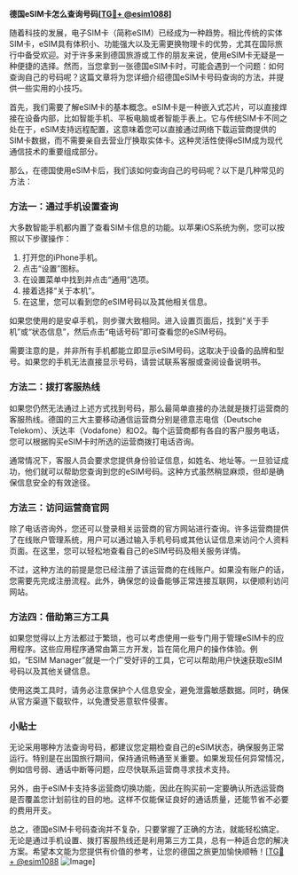 **德国eSIM卡怎么查询号码[[TG💪+ @esim1088](https://t.me/s/esim1088)]**

随着科技的发展，电子SIM卡（简称eSIM）已经成为一种趋势。相比传统的实体SIM卡，eSIM具有体积小、功能强大以及无需更换物理卡的优势，尤其在国际旅行中备受欢迎。对于许多来到德国旅游或工作的朋友来说，使用eSIM卡无疑是一种便捷的选择。然而，当您拿到一张德国eSIM卡时，可能会遇到一个问题：如何查询自己的号码呢？这篇文章将为您详细介绍德国eSIM卡号码查询的方法，并提供一些实用的小技巧。

首先，我们需要了解eSIM卡的基本概念。eSIM卡是一种嵌入式芯片，可以直接焊接在设备内部，比如智能手机、平板电脑或者智能手表上。它与传统SIM卡不同之处在于，eSIM支持远程配置，这意味着您可以直接通过网络下载运营商提供的SIM卡数据，而不需要亲自去营业厅换取实体卡。这种灵活性使得eSIM成为现代通信技术的重要组成部分。

那么，在德国使用eSIM卡后，我们该如何查询自己的号码呢？以下是几种常见的方法：

### 方法一：通过手机设置查询

大多数智能手机都内置了查看SIM卡信息的功能。以苹果iOS系统为例，您可以按照以下步骤操作：

1. 打开您的iPhone手机。
2. 点击“设置”图标。
3. 在设置菜单中找到并点击“通用”选项。
4. 接着选择“关于本机”。
5. 在这里，您可以看到您的eSIM号码以及其他相关信息。

如果您使用的是安卓手机，则步骤大致相同。进入设置页面后，找到“关于手机”或“状态信息”，然后点击“电话号码”即可查看您的eSIM号码。

需要注意的是，并非所有手机都能立即显示eSIM号码，这取决于设备的品牌和型号。如果您的手机无法直接显示号码，请尝试联系客服或查阅设备说明书。

### 方法二：拨打客服热线

如果您仍然无法通过上述方式找到号码，那么最简单直接的办法就是拨打运营商的客服热线。德国的三大主要移动通信运营商分别是德意志电信（Deutsche Telekom）、沃达丰（Vodafone）和O2。每个运营商都有各自的客户服务电话，您可以根据购买eSIM卡时所选的运营商拨打电话咨询。

通常情况下，客服人员会要求您提供身份验证信息，如姓名、地址等。一旦验证成功，他们就可以帮助您查询到您的eSIM号码。这种方式虽然稍显麻烦，但却是确保信息安全的有效途径。

### 方法三：访问运营商官网

除了电话咨询外，您还可以登录相关运营商的官方网站进行查询。许多运营商提供了在线账户管理系统，用户可以通过输入手机号码或其他认证信息来访问个人资料页面。在这里，您可以轻松地查看自己的eSIM号码及相关服务详情。

不过，这种方法的前提是您已经注册了该运营商的在线账户。如果没有账户的话，您需要先完成注册流程。此外，确保您的设备能够正常连接互联网，以便顺利访问网站。

### 方法四：借助第三方工具

如果您觉得以上方法都过于繁琐，也可以考虑使用一些专门用于管理eSIM卡的应用程序。这些应用程序通常由第三方开发，旨在简化用户的操作体验。例如，“ESIM Manager”就是一个广受好评的工具，它可以帮助用户快速获取eSIM号码以及其他关键信息。

使用这类工具时，请务必注意保护个人信息安全，避免泄露敏感数据。同时，确保从官方渠道下载软件，以免遭受恶意软件侵害。

### 小贴士

无论采用哪种方法查询号码，都建议您定期检查自己的eSIM状态，确保服务正常运行。特别是在出国旅行期间，保持通讯畅通至关重要。如果发现任何异常情况，例如信号弱、通话中断等问题，应尽快联系运营商寻求技术支持。

另外，由于eSIM卡支持多运营商切换功能，因此在购买前一定要确认所选运营商是否覆盖您计划前往的目的地。这样不仅能保证良好的通话质量，还能节省不必要的费用开支。

总之，德国eSIM卡号码查询并不复杂，只要掌握了正确的方法，就能轻松搞定。无论是通过手机设置、拨打客服热线还是利用第三方工具，总有一种适合您的解决方案。希望本文能为您提供有价值的参考，让您的德国之旅更加愉快顺畅！[[TG💪+ @esim1088](https://t.me/s/esim1088) ![Image](https://i.postimg.cc/4NQfJmqS/Snipaste-2025-05-13-00-14-12.png)]